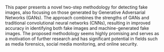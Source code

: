 This paper presents a novel two-step methodology for detecting fake images, also focusing on those generated by Generative Adversarial Networks (GANs). The approach combines the strengths of GANs and traditional convolutional neural networks (CNNs), resulting in improved accuracy in identifying both fake images and machine-generated fake images. The proposed methodology seems highly promising and serves as a motivation of further research and has significant potential in fields such as media forensics, social media monitoring, and online security.
